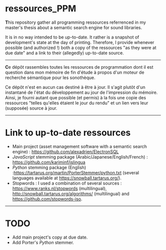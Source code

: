# ressources_PPM
**T**his repository gather all programming ressources referrenced in my master's thesis about a semantic search engine for sound libraries.

It is in no way intended to be up-to-date. It rather is a snapshot of development's state at the day of printing. Therefore, I provide whenever possible (and authorized !) both a copy of the ressources "as they were at due date" and a link to their (allegedly) up-to-date source.

----

**C**e dépôt rassembles toutes les ressources de programmation dont il est question dans mon mémoire de fin d'étude à propos d'un moteur de recherche sémantique pour les sonothèque.

Ce dépôt n'est en aucun cas destiné à être à jour. Il s'agit plutôt d'un instantané de l'état du développement au jour de l'impression du mémoire. Ainsi, je fourni autant que possible (et permis) à la fois une copie des ressources "telles qu'elles étaient le jour du rendu" et un lien vers leur (supposée) source à jour.

---

# Link to up-to-date ressources

 - Main project (asset management software with a semantic search engine) : https://github.com/alexadrien/ElectronSQL
 - _JavaScript_ stemming package (Arabic/Japanese/English/French) : https://github.com/kariminf/jslingua
 - _Python_ stemming package (English) :https://tartarus.org/martin/PorterStemmer/python.txt (several languages available at https://snowball.tartarus.org/).
 - Stopwords : I used a combination of several sources : https://www.ranks.nl/stopwords (multilingual), http://snowball.tartarus.org/algorithms/ (multilingual) and https://github.com/stopwords-iso.

---

# TODO

 - Add main project's copy at due date.
 - Add Porter's _Python_ stemmer.
